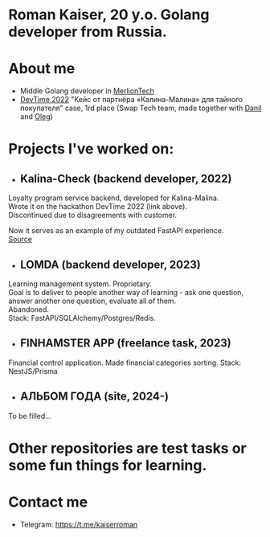 # Roman Kaiser, 20 y.o. Golang developer from Russia.
# About me
- Middle Golang developer in [MerlionTech](https://merliontech.ru/)
- [DevTime 2022](https://vk.com/dev_time) "Кейс от партнёра «Калина-Малина» для тайного покупателя" case, 1rd place (Swap Tech team, made together with [Danil](https://github.com/MagicFefe) and [Oleg](https://github.com/TheBakerCat))
# Projects I've worked on:
- ## Kalina-Check (backend developer, 2022)
Loyalty program service backend, developed for Kalina-Malina.  
Wrote it on the hackathon DevTime 2022 (link above).  
Discontinued due to disagreements with customer.  

Now it serves as an example of my outdated FastAPI experience.  
[Source](https://github.com/KaiserProger/kalina_backend)  
- ## LOMDA (backend developer, 2023)
Learning management system. Proprietary.  
Goal is to deliver to people another way of learning - ask one question, answer another one question, evaluate all of them.  
Abandoned.  
Stack: FastAPI/SQLAlchemy/Postgres/Redis.  
- ## FINHAMSTER APP (freelance task, 2023)
Financial control application. Made financial categories sorting.
Stack: NestJS/Prisma  
- ## АЛЬБОМ ГОДА (site, 2024-)
To be filled...
# Other repositories are test tasks or some fun things for learning.
# Contact me
- Telegram: https://t.me/kaiserroman

<!---
KaiserProger/KaiserProger is a ✨ special ✨ repository because its `README.md` (this file) appears on your GitHub profile.
You can click the Preview link to take a look at your changes.
--->
